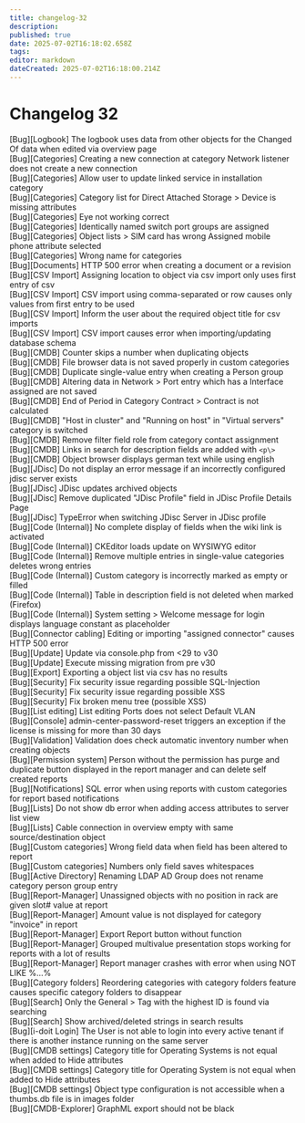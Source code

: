 ```yaml
---
title: changelog-32
description: 
published: true
date: 2025-07-02T16:18:02.658Z
tags: 
editor: markdown
dateCreated: 2025-07-02T16:18:00.214Z
---
```


# Changelog 32
<!-- cSpell:disable -->
<!-- markdownlint-disable MD052 -->
[Bug][Logbook]                  The logbook uses data from other objects for the Changed Of data when edited via overview page<br>
[Bug][Categories]               Creating a new connection at category Network listener does not create a new connection<br>
[Bug][Categories]               Allow user to update linked service in installation category<br>
[Bug][Categories]               Category list for Direct Attached Storage > Device is missing attributes<br>
[Bug][Categories]               Eye not working correct<br>
[Bug][Categories]               Identically named switch port groups are assigned<br>
[Bug][Categories]               Object lists > SIM card has wrong Assigned mobile phone attribute selected<br>
[Bug][Categories]               Wrong name for categories<br>
[Bug][Documents]                HTTP 500 error when creating a document or a revision<br>
[Bug][CSV Import]               Assigning location to object via csv import only uses first entry of csv<br>
[Bug][CSV Import]               CSV import using comma-separated or row causes only values from first entry to be used<br>
[Bug][CSV Import]               Inform the user about the required object title for csv imports<br>
[Bug][CSV Import]               CSV import causes error when importing/updating database schema<br>
[Bug][CMDB]                     Counter skips a number when duplicating objects<br>
[Bug][CMDB]                     File browser data is not saved properly in custom categories<br>
[Bug][CMDB]                     Duplicate single-value entry when creating a Person group<br>
[Bug][CMDB]                     Altering data in Network > Port entry which has a Interface assigned are not saved<br>
[Bug][CMDB]                     End of Period in Category Contract > Contract is not calculated<br>
[Bug][CMDB]                     "Host in cluster" and "Running on host" in "Virtual servers" category is switched<br>
[Bug][CMDB]                     Remove filter field role from category contact assignment<br>
[Bug][CMDB]                     Links in search for description fields are added with `<p\>`<br>
[Bug][CMDB]                     Object browser displays german text while using english<br>
[Bug][JDisc]                    Do not display an error message if an incorrectly configured jdisc server exists<br>
[Bug][JDisc]                    JDisc updates archived objects<br>
[Bug][JDisc]                    Remove duplicated "JDisc Profile" field in JDisc Profile Details Page<br>
[Bug][JDisc]                    TypeError when switching JDisc Server in JDisc profile<br>
[Bug][Code (Internal)]          No complete display of fields when the wiki link is activated<br>
[Bug][Code (Internal)]          CKEditor loads update on WYSIWYG editor<br>
[Bug][Code (Internal)]          Remove multiple entries in single-value categories deletes wrong entries<br>
[Bug][Code (Internal)]          Custom category is incorrectly marked as empty or filled<br>
[Bug][Code (Internal)]          Table in description field is not deleted when marked (Firefox)<br>
[Bug][Code (Internal)]          System setting > Welcome message for login displays language constant as placeholder<br>
[Bug][Connector cabling]        Editing or importing "assigned connector" causes HTTP 500 error<br>
[Bug][Update]                   Update via console.php from <29 to v30<br>
[Bug][Update]                   Execute missing migration from pre v30<br>
[Bug][Export]                   Exporting a object list via csv has no results<br>
[Bug][Security]                 Fix security issue regarding possible SQL-Injection<br>
[Bug][Security]                 Fix security issue regarding possible XSS<br>
[Bug][Security]                 Fix broken menu tree (possible XSS)<br>
[Bug][List editing]             List editing Ports does not select Default VLAN<br>
[Bug][Console]                  admin-center-password-reset triggers an exception if the license is missing for more than 30 days<br>
[Bug][Validation]               Validation does check automatic inventory number when creating objects<br>
[Bug][Permission system]        Person without the permission has purge and duplicate button displayed in the report manager and can delete self created reports<br>
[Bug][Notifications]            SQL error when using reports with custom categories for report based notifications<br>
[Bug][Lists]                    Do not show db error when adding access attributes to server list view<br>
[Bug][Lists]                    Cable connection in overview empty with same source/destination object<br>
[Bug][Custom categories]        Wrong field data when field has been altered to report<br>
[Bug][Custom categories]        Numbers only field saves whitespaces<br>
[Bug][Active Directory]         Renaming LDAP AD Group does not rename category person group entry<br>
[Bug][Report-Manager]           Unassigned objects with no position in rack are given slot# value at report<br>
[Bug][Report-Manager]           Amount value is not displayed for category "invoice" in report<br>
[Bug][Report-Manager]           Export Report button without function<br>
[Bug][Report-Manager]           Grouped multivalue presentation stops working for reports with a lot of results<br>
[Bug][Report-Manager]           Report manager crashes with error when using NOT LIKE %...%<br>
[Bug][Category folders]         Reordering categories with category folders feature causes specific category folders to disappear<br>
[Bug][Search]                   Only the General > Tag with the highest ID is found via searching<br>
[Bug][Search]                   Show archived/deleted strings in search results<br>
[Bug][i-doit Login]             The User is not able to login into every active tenant if there is another instance running on the same server<br>
[Bug][CMDB settings]            Category title for Operating Systems is not equal when added to Hide attributes<br>
[Bug][CMDB settings]            Category title for Operating System is not equal when added to Hide attributes<br>
[Bug][CMDB settings]            Object type configuration is not accessible when a thumbs.db file is in images folder<br>
[Bug][CMDB-Explorer]            GraphML export should not be black
